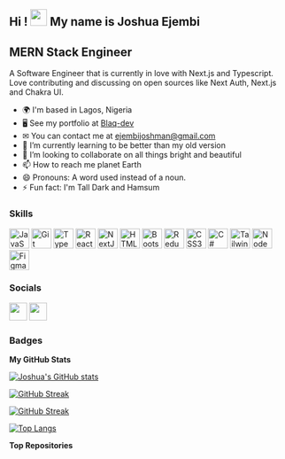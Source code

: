 <!--
**106joshman/106joshman** is a ✨ _special_ ✨ repository because its `README.md` (this file) appears on your GitHub profile.

Here are some ideas to get you started:

- 🔭 I’m currently working on ...
- 🌱 I’m currently learning ...
- 👯 I’m looking to collaborate on ...
- 🤔 I’m looking for help with ...
- 💬 Ask me about ...
- 📫 How to reach me: ...
- 😄 Pronouns: ...
- ⚡ Fun fact: ...
-->


## Hi ! <img src="https://user-images.githubusercontent.com/18350557/176309783-0785949b-9127-417c-8b55-ab5a4333674e.gif" width="30" height="30" /> My name is Joshua Ejembi

MERN Stack Engineer
-------------------

A Software Engineer that is currently in love with Next.js and Typescript. Love contributing and discussing on open sources like Next Auth, Next.js and Chakra UI.

* 🌍  I'm based in Lagos, Nigeria
* 🖥  See my portfolio at [Blaq-dev](https://blaq-dev.netlify.app/)
* ✉  You can contact me at [ejembijoshman@gmail.com](mailto:ejembijoshman@gmail.com)
* 🌱 I’m currently learning to be better than my old version
* 💞️ I’m looking to collaborate on all things bright and beautiful
* 📫 How to reach me planet Earth
* 😄 Pronouns: A word used instead of a noun.
* ⚡ Fun fact: I'm Tall Dark and Hamsum

### Skills


<p align="left">
<a href="https://developer.mozilla.org/en-US/docs/Web/JavaScript" target="_blank" rel="noreferrer"><img src="https://raw.githubusercontent.com/danielcranney/readme-generator/main/public/icons/skills/javascript-colored.svg" width="36" height="36" alt="JavaScript" /></a>
<a href="https://git-scm.com/" target="_blank" rel="noreferrer"><img src="https://raw.githubusercontent.com/danielcranney/readme-generator/main/public/icons/skills/git-colored.svg" width="36" height="36" alt="Git" /></a>
<a href="https://www.typescriptlang.org/" target="_blank" rel="noreferrer"><img src="https://raw.githubusercontent.com/danielcranney/readme-generator/main/public/icons/skills/typescript-colored.svg" width="36" height="36" alt="TypeScript" /></a>
<a href="https://reactjs.org/" target="_blank" rel="noreferrer"><img src="https://raw.githubusercontent.com/danielcranney/readme-generator/main/public/icons/skills/react-colored.svg" width="36" height="36" alt="React" /></a>
<a href="https://nextjs.org/docs" target="_blank" rel="noreferrer"><img src="https://raw.githubusercontent.com/danielcranney/readme-generator/main/public/icons/skills/nextjs-colored.svg" width="36" height="36" alt="NextJs" /></a>
<a href="https://developer.mozilla.org/en-US/docs/Glossary/HTML5" target="_blank" rel="noreferrer"><img src="https://raw.githubusercontent.com/danielcranney/readme-generator/main/public/icons/skills/html5-colored.svg" width="36" height="36" alt="HTML5" /></a>
<a href="https://getbootstrap.com/" target="_blank" rel="noreferrer"><img src="https://raw.githubusercontent.com/danielcranney/readme-generator/main/public/icons/skills/bootstrap-colored.svg" width="36" height="36" alt="Bootstrap" /></a>
<a href="https://redux.js.org/" target="_blank" rel="noreferrer"><img src="https://raw.githubusercontent.com/danielcranney/readme-generator/main/public/icons/skills/redux-colored.svg" width="36" height="36" alt="Redux" /></a>
<a href="https://www.w3.org/TR/CSS/#css" target="_blank" rel="noreferrer"><img src="https://raw.githubusercontent.com/danielcranney/readme-generator/main/public/icons/skills/css3-colored.svg" width="36" height="36" alt="CSS3" /></a>
<a href="https://sass-lang.com/" target="_blank" rel="noreferrer"><img src="https://cdn.jsdelivr.net/gh/devicons/devicon@latest/icons/csharp/csharp-original.svg"  width="36" height="36" alt="C#"/></a>
<a href="https://tailwindcss.com/" target="_blank" rel="noreferrer"><img src="https://raw.githubusercontent.com/danielcranney/readme-generator/main/public/icons/skills/tailwindcss-colored.svg" width="36" height="36" alt="TailwindCSS" /></a>
<a href="https://nodejs.org/en/" target="_blank" rel="noreferrer"><img src="https://raw.githubusercontent.com/danielcranney/readme-generator/main/public/icons/skills/nodejs-colored.svg" width="36" height="36" alt="NodeJS" /></a>
<a href="https://www.figma.com/" target="_blank" rel="noreferrer"><img src="https://raw.githubusercontent.com/danielcranney/readme-generator/main/public/icons/skills/figma-colored.svg" width="36" height="36" alt="Figma" /></a>
</p>


### Socials

<p align="left">
<a href="https://www.github.com/106joshman" target="_blank" rel="noreferrer"><img src="https://raw.githubusercontent.com/danielcranney/readme-generator/main/public/icons/socials/github.svg" width="32" height="32" /></a>
<a href="https://https://www.linkedin.com/in/blaq-dev/" target="_blank" rel="noreferrer"><img src="https://raw.githubusercontent.com/danielcranney/readme-generator/main/public/icons/socials/linkedin.svg" width="32" height="32" /></a>
</p>

### Badges

<b>My GitHub Stats</b>

<a href="http://www.github.com/106joshman">![Joshua's GitHub stats](https://github-readme-stats.vercel.app/api?username=106joshman&show_icons=true&bg_color=00000000)</a>

<a href="https://git.io/streak-stats"><img src="https://github-readme-streak-stats.herokuapp.com?user=106joshman&theme=dark&hide_border=true&hide_total_contributions=true&hide_current_streak=true&hide_longest_streak=true" alt="GitHub Streak" /></a>

[![GitHub Streak](https://github-readme-streak-stats.herokuapp.com?user=106joshman&theme=dark&hide_border=true&hide_total_contributions=true&hide_current_streak=true&hide_longest_streak=true)](https://git.io/streak-stats)

<a href="https://github.com/106joshman" align="left">[![Top Langs](https://github-readme-stats.vercel.app/api/top-langs/?username=106joshman&show_icons=true&bg_color=00000000)](https://github.com/106joshman/github-readme-stats)</a>

<b>Top Repositories</b>

<div width="100%" align="center"></div><br /><br /><br /><br /><br /><br /><br />
